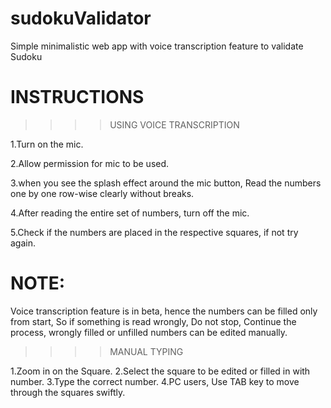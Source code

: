 # sudokuValidator
Simple minimalistic web app with voice transcription feature to validate Sudoku


# INSTRUCTIONS

>>>> USING VOICE TRANSCRIPTION

1.Turn on the mic.

2.Allow permission for mic to be used.

3.when you see the splash effect around the mic button, Read the numbers one by one row-wise clearly without breaks.

4.After reading the entire set of numbers, turn off the mic.

5.Check if the numbers are placed in the respective squares, if not try again.

# NOTE:

Voice transcription feature is in beta, hence the numbers can be filled only from start, So if something is read wrongly,
Do not stop, Continue the process, wrongly filled or unfilled numbers can be edited manually.

>>>> MANUAL TYPING

1.Zoom in on the Square.
2.Select the square to be edited or filled in with number.
3.Type the correct number.
4.PC users, Use TAB key to move through the squares swiftly.
